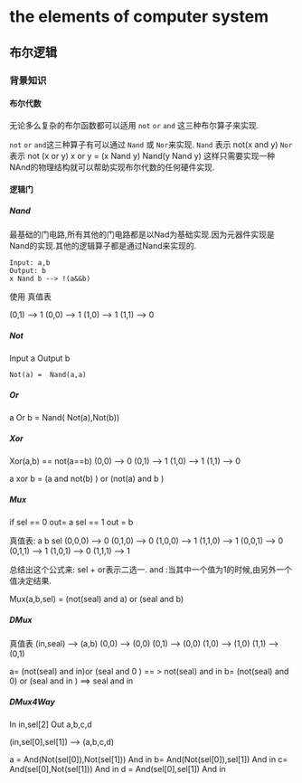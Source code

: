 # the elements of computer system

## 布尔逻辑

### 背景知识

#### 布尔代数

无论多么复杂的布尔函数都可以适用 `not` `or` `and` 这三种布尔算子来实现.

`not` `or` `and`这三种算子有可以通过 `Nand` 或 `Nor`来实现.
`Nand` 表示 not(x and y)
`Nor`表示  not (x or y)
x or y = (x Nand y) Nand(y Nand y)
这样只需要实现一种 NAnd的物理结构就可以帮助实现布尔代数的任何硬件实现.

#### 逻辑门

##### Nand
最基础的门电路,所有其他的门电路都是以Nad为基础实现.因为元器件实现是Nand的实现.其他的逻辑算子都是通过Nand来实现的.
```
Input: a,b
Output: b
x Nand b --> !(a&&b)
```

使用 真值表

(0,1) --> 1
(0,0) --> 1
(1,0) --> 1
(1,1) --> 0


##### Not
Input a
Output b

```
Not(a) =  Nand(a,a)
```

##### Or

a Or b = Nand( Not(a),Not(b))



##### Xor

Xor(a,b) == not(a==b)
(0,0) --> 0
(0,1) --> 1
(1,0) --> 1
(1,1) --> 0


a xor b = (a and not(b) ) or (not(a) and b )


##### Mux
if sel == 0  out= a 
   sel == 1  out = b

真值表:
a b sel 
(0,0,0) --> 0
(0,1,0) --> 0
(1,0,0) --> 1
(1,1,0) --> 1
(0,0,1) --> 0
(0,1,1) --> 1
(1,0,1) --> 0
(1,1,1) --> 1

总结出这个公式来:
sel + or表示二选一.
and :当其中一个值为1的时候,由另外一个值决定结果.

Mux(a,b,sel) = (not(seal) and a) or (seal and b)


##### DMux

真值表
(in,seal) --> (a,b)
(0,0) --> (0,0)
(0,1) --> (0,0)
(1,0) --> (1,0)
(1,1) --> (0,1)


a= (not(seal) and in)or (seal and 0 )  == > not(seal) and in
b= (not(seal) and 0) or (seal and in ) ==> seal and in 


##### DMux4Way

In in,sel[2]
Out a,b,c,d

(in,sel[0],sel[1]) --> (a,b,c,d)

a = And(Not(sel[0]),Not(sel[1])) And in
b= And(Not(sel[0]),sel[1]) And in
c= And(sel[0],Not(sel[1])) And in
d = And(sel[0],sel[1]) And in


